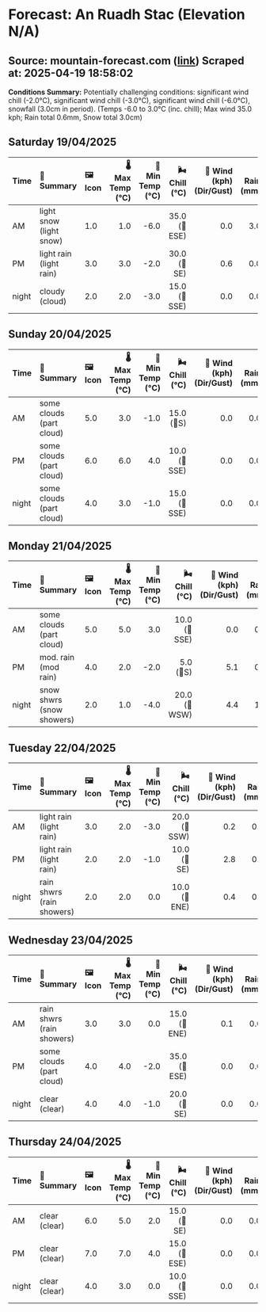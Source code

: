 # Forecast: An Ruadh Stac (Elevation N/A)
**Source:** mountain-forecast.com ([link](https://www.mountain-forecast.com/peaks/An-Ruadh-stac/forecasts/892))
**Scraped at:** 2025-04-19 18:58:02
---

**Conditions Summary:** Potentially challenging conditions: significant wind chill (-2.0°C), significant wind chill (-3.0°C), significant wind chill (-6.0°C), snowfall (3.0cm in period). (Temps -6.0 to 3.0°C (inc. chill); Max wind 35.0 kph; Rain total 0.6mm, Snow total 3.0cm)

## Saturday 19/04/2025
| **Time** | **📝 Summary** | **🖼️ Icon** | **🌡️ Max Temp (°C)** | **🥶 Min Temp (°C)** | **🌬️ Chill (°C)** | **💨 Wind (kph) (Dir/Gust)** | **💧 Rain (mm)** | **❄️ Snow (cm)** | **☁️ Cloud Base (m)** | **🧊 Freezing Lvl (m)** |
|:------- |:------- |:----- |--------------: |-------------: |-----------: |---------------------: |---------: |----------: |---------------: |----------------: |
| AM      | light snow<br><span class="icon-desc">(light snow)</span> | 1.0 | 1.0 | -6.0 | 35.0<br>(🧭ESE) | 0.0 | 3.0 | 250 | 1050 |
| PM      | light rain<br><span class="icon-desc">(light rain)</span> | 3.0 | 3.0 | -2.0 | 30.0<br>(🧭SE) | 0.6 | 0.0 | 250 | 1250 |
| night   | cloudy<br><span class="icon-desc">(cloud)</span> | 2.0 | 2.0 | -3.0 | 15.0<br>(🧭SSE) | 0.0 | 0.0 | 1900 | 1350 |

## Sunday 20/04/2025
| **Time** | **📝 Summary** | **🖼️ Icon** | **🌡️ Max Temp (°C)** | **🥶 Min Temp (°C)** | **🌬️ Chill (°C)** | **💨 Wind (kph) (Dir/Gust)** | **💧 Rain (mm)** | **❄️ Snow (cm)** | **☁️ Cloud Base (m)** | **🧊 Freezing Lvl (m)** |
|:------- |:------- |:----- |--------------: |-------------: |-----------: |---------------------: |---------: |----------: |---------------: |----------------: |
| AM      | some clouds<br><span class="icon-desc">(part cloud)</span> | 5.0 | 3.0 | -1.0 | 15.0<br>(🧭S) | 0.0 | 0.0 | 1600 | 1450 |
| PM      | some clouds<br><span class="icon-desc">(part cloud)</span> | 6.0 | 6.0 | 4.0 | 10.0<br>(🧭SSE) | 0.0 | 0.0 | 2050 | 1700 |
| night   | some clouds<br><span class="icon-desc">(part cloud)</span> | 4.0 | 3.0 | -1.0 | 15.0<br>(🧭SSE) | 0.0 | 0.0 | 1600 | 1650 |

## Monday 21/04/2025
| **Time** | **📝 Summary** | **🖼️ Icon** | **🌡️ Max Temp (°C)** | **🥶 Min Temp (°C)** | **🌬️ Chill (°C)** | **💨 Wind (kph) (Dir/Gust)** | **💧 Rain (mm)** | **❄️ Snow (cm)** | **☁️ Cloud Base (m)** | **🧊 Freezing Lvl (m)** |
|:------- |:------- |:----- |--------------: |-------------: |-----------: |---------------------: |---------: |----------: |---------------: |----------------: |
| AM      | some clouds<br><span class="icon-desc">(part cloud)</span> | 5.0 | 5.0 | 3.0 | 10.0<br>(🧭SSE) | 0.0 | 0.0 | 1650 | 1600 |
| PM      | mod. rain<br><span class="icon-desc">(mod rain)</span> | 4.0 | 2.0 | -2.0 | 5.0<br>(🧭S) | 5.1 | 0.0 | 500 | 1500 |
| night   | snow shwrs<br><span class="icon-desc">(snow showers)</span> | 2.0 | 1.0 | -4.0 | 20.0<br>(🧭WSW) | 4.4 | 1.0 | 250 | 1150 |

## Tuesday 22/04/2025
| **Time** | **📝 Summary** | **🖼️ Icon** | **🌡️ Max Temp (°C)** | **🥶 Min Temp (°C)** | **🌬️ Chill (°C)** | **💨 Wind (kph) (Dir/Gust)** | **💧 Rain (mm)** | **❄️ Snow (cm)** | **☁️ Cloud Base (m)** | **🧊 Freezing Lvl (m)** |
|:------- |:------- |:----- |--------------: |-------------: |-----------: |---------------------: |---------: |----------: |---------------: |----------------: |
| AM      | light rain<br><span class="icon-desc">(light rain)</span> | 3.0 | 2.0 | -3.0 | 20.0<br>(🧭SSW) | 0.2 | 0.0 | 550 | 1100 |
| PM      | light rain<br><span class="icon-desc">(light rain)</span> | 2.0 | 2.0 | -1.0 | 10.0<br>(🧭SE) | 2.8 | 0.0 | 450 | 1250 |
| night   | rain shwrs<br><span class="icon-desc">(rain showers)</span> | 2.0 | 2.0 | 0.0 | 10.0<br>(🧭ENE) | 0.4 | 0.0 | 250 | 1250 |

## Wednesday 23/04/2025
| **Time** | **📝 Summary** | **🖼️ Icon** | **🌡️ Max Temp (°C)** | **🥶 Min Temp (°C)** | **🌬️ Chill (°C)** | **💨 Wind (kph) (Dir/Gust)** | **💧 Rain (mm)** | **❄️ Snow (cm)** | **☁️ Cloud Base (m)** | **🧊 Freezing Lvl (m)** |
|:------- |:------- |:----- |--------------: |-------------: |-----------: |---------------------: |---------: |----------: |---------------: |----------------: |
| AM      | rain shwrs<br><span class="icon-desc">(rain showers)</span> | 3.0 | 3.0 | 0.0 | 15.0<br>(🧭ENE) | 0.1 | 0.0 | 600 | 1250 |
| PM      | some clouds<br><span class="icon-desc">(part cloud)</span> | 4.0 | 4.0 | -2.0 | 35.0<br>(🧭ESE) | 0.0 | 0.0 | 350 | 1400 |
| night   | clear<br><span class="icon-desc">(clear)</span> | 4.0 | 4.0 | -1.0 | 20.0<br>(🧭SE) | 0.0 | 0.0 | 600 | 1750 |

## Thursday 24/04/2025
| **Time** | **📝 Summary** | **🖼️ Icon** | **🌡️ Max Temp (°C)** | **🥶 Min Temp (°C)** | **🌬️ Chill (°C)** | **💨 Wind (kph) (Dir/Gust)** | **💧 Rain (mm)** | **❄️ Snow (cm)** | **☁️ Cloud Base (m)** | **🧊 Freezing Lvl (m)** |
|:------- |:------- |:----- |--------------: |-------------: |-----------: |---------------------: |---------: |----------: |---------------: |----------------: |
| AM      | clear<br><span class="icon-desc">(clear)</span> | 6.0 | 5.0 | 2.0 | 15.0<br>(🧭SE) | 0.0 | 0.0 | - | 1850 |
| PM      | clear<br><span class="icon-desc">(clear)</span> | 7.0 | 7.0 | 4.0 | 15.0<br>(🧭ESE) | 0.0 | 0.0 | 950 | 1800 |
| night   | clear<br><span class="icon-desc">(clear)</span> | 4.0 | 3.0 | 0.0 | 10.0<br>(🧭SSE) | 0.0 | 0.0 | 850 | 1800 |